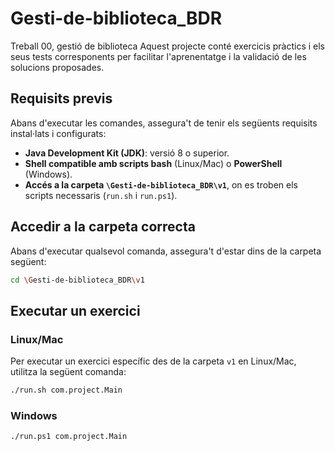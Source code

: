# Gesti-de-biblioteca_BDR
Treball 00, gestió de biblioteca
Aquest projecte conté exercicis pràctics i els seus tests corresponents per facilitar l'aprenentatge i la validació de les solucions proposades.

## Requisits previs
Abans d'executar les comandes, assegura't de tenir els següents requisits instal·lats i configurats:

- **Java Development Kit (JDK)**: versió 8 o superior.
- **Shell compatible amb scripts bash** (Linux/Mac) o **PowerShell** (Windows).
- **Accés a la carpeta `\Gesti-de-biblioteca_BDR\v1`**, on es troben els scripts necessaris (`run.sh` i `run.ps1`).

## Accedir a la carpeta correcta
Abans d'executar qualsevol comanda, assegura't d'estar dins de la carpeta següent:  

```bash
cd \Gesti-de-biblioteca_BDR\v1
```

## Executar un exercici
### Linux/Mac
Per executar un exercici específic des de la carpeta `v1` en Linux/Mac, utilitza la següent comanda:

```bash
./run.sh com.project.Main
```

### Windows
```bash
./run.ps1 com.project.Main
```
